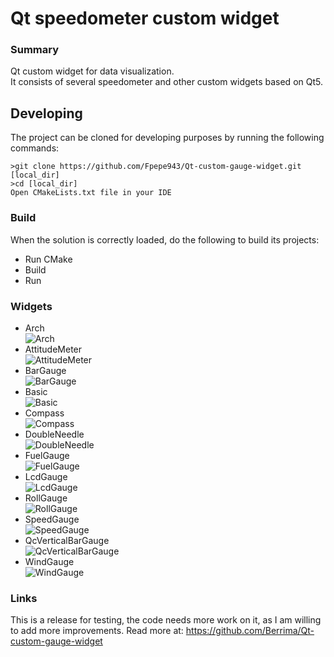 Qt speedometer custom widget
======================
### Summary
Qt custom widget for data visualization.  
It consists of several speedometer and other custom widgets based on Qt5. 
## Developing
The project can be cloned for developing purposes by running the following commands:
```shell
>git clone https://github.com/Fpepe943/Qt-custom-gauge-widget.git [local_dir]
>cd [local_dir]
Open CMakeLists.txt file in your IDE
```
### Build

When the solution is correctly loaded, do the following to build its projects:
- Run CMake
- Build
- Run

### Widgets
- Arch  
![Arch](/ReadMeImages/Arch.png)  
- AttitudeMeter  
![AttitudeMeter](/ReadMeImages/AttitudeMeter.png)  
- BarGauge  
![BarGauge](/ReadMeImages/BarGauge.png)  
- Basic  
![Basic](/ReadMeImages/BasicGauge.png)  
- Compass  
![Compass](/ReadMeImages/Compass.png)  
- DoubleNeedle  
![DoubleNeedle](/ReadMeImages/DoubleNeedle.png)  
- FuelGauge  
![FuelGauge](/ReadMeImages/FuelGauge.png)  
- LcdGauge  
![LcdGauge](/ReadMeImages/lcdGauge.png)  
- RollGauge  
![RollGauge](/ReadMeImages/RollGauge.png)  
- SpeedGauge  
![SpeedGauge](/ReadMeImages/SpeedGauge.png)  
- QcVerticalBarGauge  
![QcVerticalBarGauge](/ReadMeImages/Vertical.png)  
- WindGauge  
![WindGauge](/ReadMeImages/WindGauge.png)  

### Links
This is a release for testing, the code needs more work on it, as I am willing to add more improvements.
Read more at: https://github.com/Berrima/Qt-custom-gauge-widget
